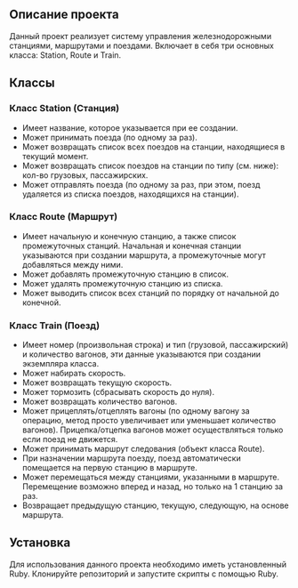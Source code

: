 ## Описание проекта

Данный проект реализует систему управления железнодорожными станциями, маршрутами и поездами. Включает в себя три основных класса: Station, Route и Train.

## Классы

### Класс Station (Станция)

- Имеет название, которое указывается при ее создании.
- Может принимать поезда (по одному за раз).
- Может возвращать список всех поездов на станции, находящиеся в текущий момент.
- Может возвращать список поездов на станции по типу (см. ниже): кол-во грузовых, пассажирских.
- Может отправлять поезда (по одному за раз, при этом, поезд удаляется из списка поездов, находящихся на станции).

### Класс Route (Маршрут)

- Имеет начальную и конечную станцию, а также список промежуточных станций. Начальная и конечная станции указываются при создании маршрута, а промежуточные могут добавляться между ними.
- Может добавлять промежуточную станцию в список.
- Может удалять промежуточную станцию из списка.
- Может выводить список всех станций по порядку от начальной до конечной.

### Класс Train (Поезд)

- Имеет номер (произвольная строка) и тип (грузовой, пассажирский) и количество вагонов, эти данные указываются при создании экземпляра класса.
- Может набирать скорость.
- Может возвращать текущую скорость.
- Может тормозить (сбрасывать скорость до нуля).
- Может возвращать количество вагонов.
- Может прицеплять/отцеплять вагоны (по одному вагону за операцию, метод просто увеличивает или уменьшает количество вагонов). Прицепка/отцепка вагонов может осуществляться только если поезд не движется.
- Может принимать маршрут следования (объект класса Route).
- При назначении маршрута поезду, поезд автоматически помещается на первую станцию в маршруте.
- Может перемещаться между станциями, указанными в маршруте. Перемещение возможно вперед и назад, но только на 1 станцию за раз.
- Возвращает предыдущую станцию, текущую, следующую, на основе маршрута.

## Установка

Для использования данного проекта необходимо иметь установленный Ruby. Клонируйте репозиторий и запустите скрипты с помощью Ruby.